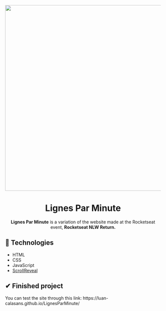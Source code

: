 <div align="center">
  <img src="https://user-images.githubusercontent.com/69552520/172396666-931901c0-e74d-4221-80e1-c7da4c7935ef.png" width="600px">
  <h1>Lignes Par Minute</h1>
  <p><strong>Lignes Par Minute</strong> is a variation of the website made at the Rocketseat event, <strong>Rocketseat NLW Return.</strong></p>
</div>

<h2>🚀 Technologies</h2>
<ul>
  <li>HTML</li>
  <li>CSS</li>
  <li>JavaScript</li>
  <li><a href="https://scrollrevealjs.org/">ScrollReveal</a></li>
</ul>

<h2>✔ Finished project</h2>
<p>You can test the site through this link: https://luan-calasans.github.io/LignesParMinute/</p>
